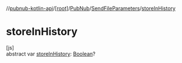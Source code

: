 //[pubnub-kotlin-api](../../../../index.md)/[[root]](../../index.md)/[PubNub](../index.md)/[SendFileParameters](index.md)/[storeInHistory](store-in-history.md)

# storeInHistory

[js]\
abstract var [storeInHistory](store-in-history.md): [Boolean](https://kotlinlang.org/api/core/kotlin-stdlib/kotlin/-boolean/index.html)?
